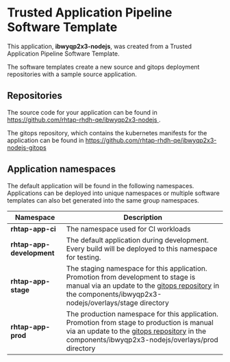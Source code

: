 # Trusted Application Pipeline Software Template

This application, **ibwyqp2x3-nodejs**, was created from a Trusted Application Pipeline Software Template.

The software templates create a new source and gitops deployment repositories with a sample source application. 

## Repositories

The source code for your application can be found in [https://github.com/rhtap-rhdh-qe/ibwyqp2x3-nodejs ](https://github.com/rhtap-rhdh-qe/ibwyqp2x3-nodejs ).
 
The gitops repository, which contains the kubernetes manifests for the application can be found in 
[https://github.com/rhtap-rhdh-qe/ibwyqp2x3-nodejs-gitops ](https://github.com/rhtap-rhdh-qe/ibwyqp2x3-nodejs-gitops ) 

## Application namespaces 

The default application will be found in the following namespaces. Applications can be deployed into unique namespaces or multiple software templates can also bet generated into the same group namespaces.  

|  Namespace   |  Description   |  
| -------- | -------- |
| **rhtap-app-ci** | The namespace used for CI workloads |
| **rhtap-app-development** | The default application during development. Every build will be deployed to this namespace for testing. |
| **rhtap-app-stage** | The staging namespace for this application. Promotion from development to stage is manual via an update to the [gitops repository](https://github.com/rhtap-rhdh-qe/ibwyqp2x3-nodejs-gitops ) in the components/ibwyqp2x3-nodejs/overlays/stage directory |
| **rhtap-app-prod** | The production namespace for this application. Promotion from stage to production is manual via an update to the [gitops repository](https://github.com/rhtap-rhdh-qe/ibwyqp2x3-nodejs-gitops ) in the components/ibwyqp2x3-nodejs/overlays/prod directory |